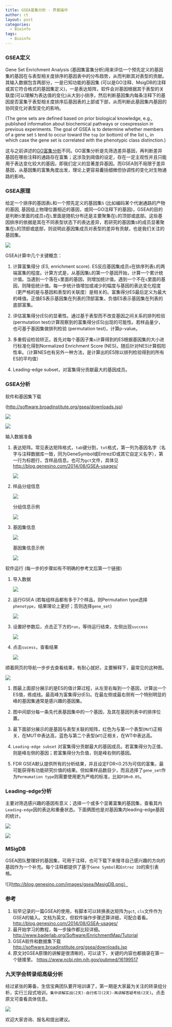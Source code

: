 ```yaml
---
title: GSEA富集分析 - 界面操作
author: ct
layout: post
categories:
  - Bioinfo
tags:
  - Bioinfo
---
```


### GSEA定义

Gene Set Enrichment Analysis (基因集富集分析)用来评估一个预先定义的基因集的基因在与表型相关度排序的基因表中的分布趋势，从而判断其对表型的贡献。其输入数据包含两部分，一是已知功能的基因集 (可以是GO注释、MsigDB的注释或其它符合格式的基因集定义)，一是表达矩阵，软件会对基因根据其于表型的关联度(可以理解为表达值的变化)从大到小排序，然后判断基因集内每条注释下的基因是否富集于表型相关度排序后基因表的上部或下部，从而判断此基因集内基因的协同变化对表型变化的影响。

(The gene sets are
defined based on prior biological knowledge, e.g., published information
about biochemical pathways or coexpression in previous
experiments. The goal of GSEA is to determine whether members
of a gene set `S` tend to occur toward the `top` (or bottom) of the list
`L`, in which case the gene set is correlated with the phenotypic class
distinction.)

这与之前讲述的[GO富集分析](https://mp.weixin.qq.com/s/l6j2encDfEQkt2UeNCMFhg)不同。GO富集分析是先筛选差异基因，再判断差异基因在哪些注释的通路存在富集；这涉及到阈值的设定，存在一定主观性并且只能用于表达变化较大的基因，即我们定义的显著差异基因。而GSEA则不局限于差异基因，从基因集的富集角度出发，理论上更容易囊括细微但协调性的变化对生物通路的影响。

### GSEA原理

给定一个排序的基因表`L`和一个预先定义的基因集`S` (比如编码某个代谢通路的产物的基因, 基因组上物理位置相近的基因，或同一GO注释下的基因)，GSEA的目的是判断`S`里面的成员`s`在`L`里面是随机分布还是主要聚集在`L`的顶部或底部。这些基因排序的依据是其在不同表型状态下的表达差异，若研究的基因集`S`的成员显著聚集在`L`的顶部或底部，则说明此基因集成员对表型的差异有贡献，也是我们关注的基因集。

![](http://blog.genesino.com/images/gsea/GSEA_1.png)

GSEA计算中几个关键概念：

1. 计算富集得分 (ES, enrichment score). ES反应基因集成员`s`在排序列表`L`的两端富集的程度。计算方式是，从基因集`L`的第一个基因开始，计算一个累计统计值。当遇到一个落在`s`里面的基因，则增加统计值。遇到一个不在`s`里面的基因，则降低统计值。每一步统计值增加或减少的幅度与基因的表达变化程度（更严格的是与基因和表型的关联度）是相关的。富集得分ES最后定义为最大的峰值。正值ES表示基因集在列表的顶部富集，负值ES表示基因集在列表的底部富集。

2. 评估富集得分(ES)的显著性。通过基于表型而不改变基因之间关系的排列检验 (permutation test)计算观察到的富集得分(ES)出现的可能性。若样品量少，也可基于基因集做排列检验 (permutation test)，计算p-value。

3. 多重假设检验矫正。首先对每个基因子集`s`计算得到的ES根据基因集的大小进行标准化得到Normalized Enrichment Score (NES)。随后针对NES计算假阳性率。（计算NES也有另外一种方法，是计算出的ES除以排列检验得到的所有ES的平均值）

4. Leading-edge subset，对富集得分贡献最大的基因成员。

### GSEA分析

软件和基因集下载 

(<http://software.broadinstitute.org/gsea/downloads.jsp>)

![](http://blog.genesino.com/images/gsea/GSEA_soft.png)

![](http://blog.genesino.com/images/gsea/GSEA_dataset.png)

输入数据准备

1. 表达矩阵。常见表达矩阵格式，`tab`键分割，`txt`格式，第一列为基因名字（名字与注释数据库一致，同为GeneSymbol或EntrezID或其它自定义名字），第一行为标题行，含样品信息。也可为`gct`文件，具体见 <http://blog.genesino.com/2014/08/GSEA-usages/>

   ![](http://blog.genesino.com/images/gsea/GSEA_expr_data.png)

2. 样品分组信息

   ![](http://blog.genesino.com/images/gsea/GSEA_group.png)

   分组信息示例
   
   ![](http://blog.genesino.com/images/cls.png)

3. 基因集信息

   ![](http://blog.genesino.com/images/gsea/GSEA_gene_set.png)

    基因集信息示例
   
   ![](http://blog.genesino.com/images/gmt.gif)

软件运行 (每一步的步骤如有不明确的参考文后第一个链接)

1. 导入数据

   ![](http://blog.genesino.com/images/gsea/GSEA_soft_usage1.png)

2. 运行GSEA (若每组样品都有多于7个样品，则Permutation type选择`phenotype`，结果理论上更好；否则选择`gene_set`)

   ![](http://blog.genesino.com/images/gsea/GSEA_soft_usage2.png)

3. 设置好参数后，点击正下方的`run`，等待运行结束，左侧出现`success`

   ![](http://blog.genesino.com/images/gsea/GSEA_soft_usage3.png)

4. 点击`sucess`，查看结果

   ![](http://blog.genesino.com/images/gsea/GSEA_soft_usage4.png)

顺着网页的导航一步步去查看结果，有耐心就好。主要解释下，最常见的这种图。

![](http://blog.genesino.com/images/gsea_result.gif)

1. 图最上面部分展示的是ES的值计算过程，从左至右每到一个基因，计算出一个ES值，练成线。最高峰为富集得分(ES)。在最左侧或最右侧有一个特别明显的峰的基因集通常是感兴趣的基因集。

2. 图中间部分每一条先代表基因集中的一个基因，及其在基因列表中的排序位置。

3. 最下面部分展示的是基因与表型关联的矩阵，红色为与第一个表型(`MUT`)正相关，在MUT中表达高，蓝色与第二个表型(`WT`)正相关，在WT中表达高。

4. `Leading-edge subset` 对富集得分贡献最大的基因成员。若富集得分为正值，则是峰左侧的基因；若富集得分为负值，则是峰右侧的基因。

5. FDR GSEA默认提供所有的分析结果，并且设定FDR<0.25为可信的富集，最可能获得有功能研究价值的结果。但如果样品数目少，而且选择了`gene_set`作为`Permumation type`则需要使用更为严格的标准，比如`FDR<0.05`。


### Leading-edge分析

主要对筛选感兴趣的基因有意义；选择一个或多个显著富集的基因集，查看其内`Leading-edge`因的表达和重叠状态。下面俩图也是对基因集内leading-edge基因的统计。

![](http://blog.genesino.com/images/gsea/GSEA_leading_edge.png)

![](http://blog.genesino.com/images/gsea/GSEA_leading_edge_result.png)

### MSigDB

GSEA团队整理好的基因集，可用于注释，也可下载下来搜寻自己感兴趣的方向的基因作为一个补充。每个注释都提供了基于`Gene Symbol`和`Entrez ID`的索引表格。

![](http://blog.genesino.com/images/gsea/MasigDB.png）

### 参考

1. 较早记录的一篇GSEA的使用，有脚本可以转换表达矩阵为`gct`, `cls`文件作为GSEA的输入。文档为英文，但软件操作步骤还算详细，可配合着看。<http://blog.genesino.com/2014/08/GSEA-usages/>
2. 最开始学习的教程，每一步操作都比较详细。 <http://www.baderlab.org/Software/EnrichmentMap/Tutorial>
3. GSEA软件和数据集下载 <http://software.broadinstitute.org/gsea/downloads.jsp>
4. 原文对GSEA原理的讲解是很清晰的，可以读下，关键的内容也都摘录在第一个链接里。 <https://www.ncbi.nlm.nih.gov/pubmed/16199517>

### 九天学会转录组高级分析

经过紧张的筹备，生信宝典团队要开培训课了，第一期是大家最为关注的转录组分析，实行三段式培训，`集中讲解实战(2天)-自行练习(2天)-再讲解答疑考核(2天)`。点击原文可查看具体信息。

![](http://blog.genesino.com/train/transcriptome_train.png)

欢迎大家咨询、报名和提出建议。





